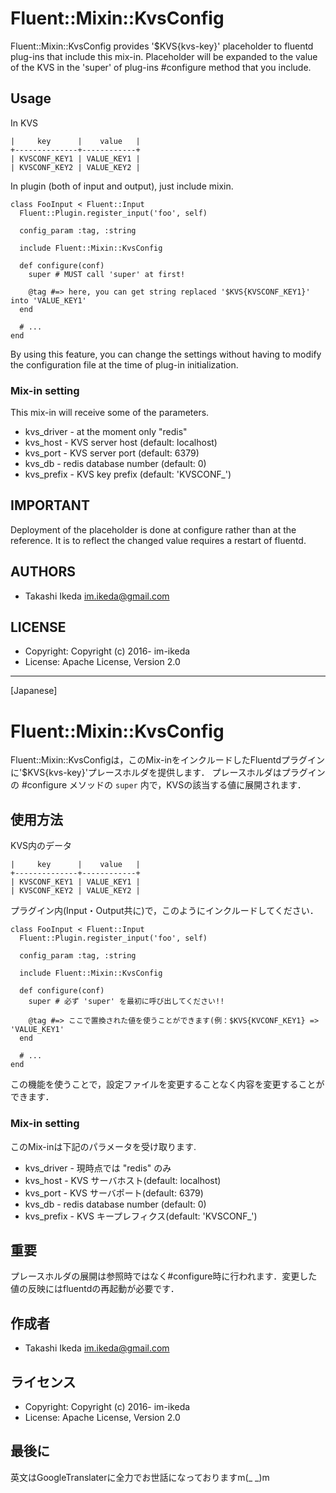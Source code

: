# Fluent::Mixin::KvsConfig

Fluent::Mixin::KvsConfig provides '$KVS{kvs-key}' placeholder to fluentd plug-ins that include this mix-in. Placeholder will be expanded to the value of the KVS in the 'super' of plug-ins #configure method that you include.

## Usage

In KVS

    |     key      |    value   |
    +--------------+------------+
    | KVSCONF_KEY1 | VALUE_KEY1 |
    | KVSCONF_KEY2 | VALUE_KEY2 |

In plugin (both of input and output), just include mixin.

    class FooInput < Fluent::Input
      Fluent::Plugin.register_input('foo', self)
    
      config_param :tag, :string
      
      include Fluent::Mixin::KvsConfig
    
      def configure(conf)
        super # MUST call 'super' at first!
        
        @tag #=> here, you can get string replaced '$KVS{KVSCONF_KEY1}' into 'VALUE_KEY1'
      end
      
      # ...
    end

By using this feature, you can change the settings without having to modify the configuration file at the time of plug-in initialization.

### Mix-in setting

This mix-in will receive some of the parameters.

* kvs_driver - at the moment only "redis"
* kvs_host - KVS server host (default: localhost)
* kvs_port - KVS server port (default: 6379)
* kvs_db - redis database number (default: 0)
* kvs_prefix - KVS key prefix (default: 'KVSCONF_')

## IMPORTANT

Deployment of the placeholder is done at configure rather than at the reference. It is to reflect the changed value requires a restart of fluentd.

## AUTHORS

* Takashi Ikeda <im.ikeda@gmail.com>

## LICENSE

* Copyright: Copyright (c) 2016- im-ikeda
* License: Apache License, Version 2.0

-----
[Japanese]

# Fluent::Mixin::KvsConfig

Fluent::Mixin::KvsConfigは，このMix-inをインクルードしたFluentdプラグインに'$KVS{kvs-key}'プレースホルダを提供します．
プレースホルダはプラグインの #configure メソッドの `super` 内で，KVSの該当する値に展開されます．

## 使用方法

KVS内のデータ

    |     key      |    value   |
    +--------------+------------+
    | KVSCONF_KEY1 | VALUE_KEY1 |
    | KVSCONF_KEY2 | VALUE_KEY2 |

プラグイン内(Input・Output共に)で，このようにインクルードしてください．

    class FooInput < Fluent::Input
      Fluent::Plugin.register_input('foo', self)
    
      config_param :tag, :string
      
      include Fluent::Mixin::KvsConfig
    
      def configure(conf)
        super # 必ず 'super' を最初に呼び出してください!!
        
        @tag #=> ここで置換された値を使うことができます(例：$KVS{KVCONF_KEY1} => 'VALUE_KEY1'
      end
      
      # ...
    end

この機能を使うことで，設定ファイルを変更することなく内容を変更することができます．

### Mix-in setting

このMix-inは下記のパラメータを受け取ります.

* kvs_driver - 現時点では "redis" のみ
* kvs_host - KVS サーバホスト(default: localhost)
* kvs_port - KVS サーバポート(default: 6379)
* kvs_db - redis database number (default: 0)
* kvs_prefix - KVS キープレフィクス(default: 'KVSCONF_')

## 重要

プレースホルダの展開は参照時ではなく#configure時に行われます．変更した値の反映にはfluentdの再起動が必要です．

## 作成者

* Takashi Ikeda <im.ikeda@gmail.com>

## ライセンス

* Copyright: Copyright (c) 2016- im-ikeda
* License: Apache License, Version 2.0

## 最後に
英文はGoogleTranslaterに全力でお世話になっておりますm(_ _)m

